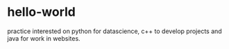 # hello-world
practice
interested on python for datascience, c++ to develop projects and java for work in websites.

